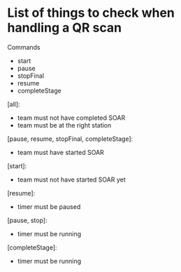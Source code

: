 # List of things to check when handling a QR scan

Commands

- start
- pause
- stopFinal
- resume
- completeStage

[all]:

- team must not have completed SOAR
- team must be at the right station

[pause, resume, stopFinal, completeStage]:

- team must have started SOAR

[start]:

- team must not have started SOAR yet

[resume]:

- timer must be paused

[pause, stop]:

- timer must be running

[completeStage]:

- timer must be running

